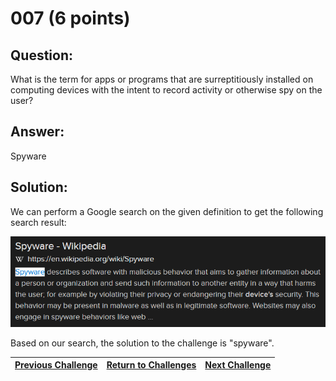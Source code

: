 # 007 (6 points)

## Question:

What is the term for apps or programs that are surreptitiously installed on computing devices with the intent to record activity or otherwise spy on the user?

## Answer:

Spyware

## Solution:

We can perform a Google search on the given definition to get the following search result:

[![search-result.png](search-result.png)](https://duckduckgo.com/?t=ffab&q=apps+or+programs+that+are+surreptitiously+installed+on+computing+devices+with+the+intent+to+record+activity+or+otherwise+spy+on+the+user&atb=v1-1&ia=web)

Based on our search, the solution to the challenge is "spyware".

| [Previous Challenge](/Challenges/Protect-And-Defend/3/README.md#top) | [Return to Challenges](/Challenges/../../../#modules) | [Next Challenge](/Challenges/Protect-And-Defend/5/README.md#top) |
| :------- | :-----: | ------: |